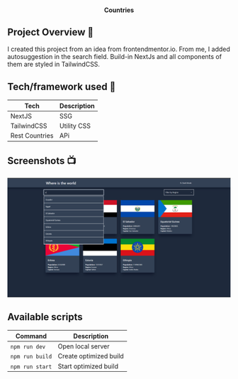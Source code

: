 <h4 align="center">Countries</h4>

## Project Overview 🎉

I created this project from an idea from frontendmentor.io. From me, I added
autosuggestion in the search field. Build-in NextJs and all components of them
are styled in TailwindCSS.

## Tech/framework used 🔧

| Tech           | Description |
| -------------- | ----------- |
| NextJS         | SSG         |
| TailwindCSS    | Utility CSS |
| Rest Countries | APi         |

## Screenshots 📺

<p align="center">
    <img src="public/screen.png" alt="Screenshot">
</p>

## Available scripts

| Command         | Description            |   
| --------------- | ---------------------- | 
| `npm run dev`   | Open local server      |    
| `npm run build` | Create optimized build |    
| `npm run start` | Start optimized build  |    
